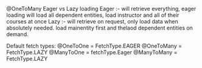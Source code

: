 @OneToMany
Eager vs Lazy loading
Eager :- will retrieve everything, eager loading will load all dependent entities, load instructor and all of their courses at once
Lazy :- will retrieve on request, only load data when absolutely needed. load mainentity first and thelaod dependent entities on demand. 


Default fetch types:
@OneToOne = FetchType.EAGER
@OneToMany = FetchType.LAZY
@ManyToOne = fetchType.Eager
@ManyToMany = FetchType.LAZY



